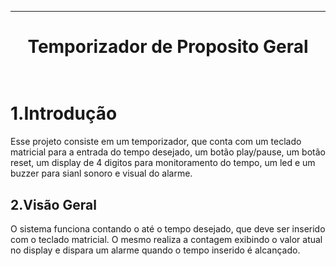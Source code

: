 ﻿***
<h1 align="center" > Temporizador de Proposito Geral<br>
<br>

1.Introdução
==========

<p>Esse projeto consiste em um temporizador, que conta com um teclado matricial para a entrada
do tempo desejado, um botão play/pause, um botão reset, um display de 4 digitos para monitoramento
do tempo, um led e um buzzer para sianl sonoro e visual do alarme.<p/>

2.Visão Geral
-----------

<p></p>
<p>O sistema funciona contando o até o tempo desejado, que deve ser inserido com o teclado matricial.
O mesmo realiza a contagem exibindo o valor atual no display e dispara um alarme quando o tempo inserido
é alcançado.
